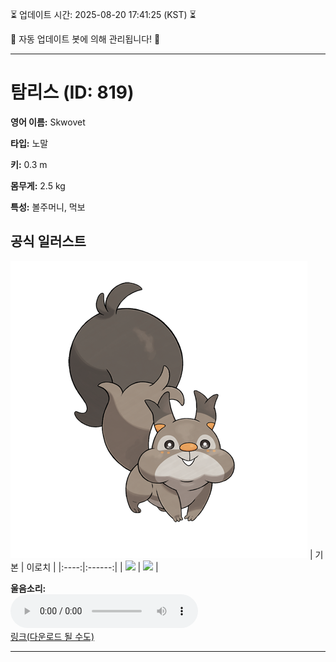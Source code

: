 
⏳ 업데이트 시간: 2025-08-20 17:41:25 (KST) ⏳

🤖 자동 업데이트 봇에 의해 관리됩니다! 🤖

---

# 탐리스 (ID: 819)
**영어 이름:** Skwovet

**타입:** 노말

**키:** 0.3 m

**몸무게:** 2.5 kg

**특성:** 볼주머니, 먹보

## 공식 일러스트
![](https://raw.githubusercontent.com/PokeAPI/sprites/master/sprites/pokemon/other/official-artwork/819.png)
| 기본 | 이로치 |
|:----:|:------:|
| <img src="http://play.pokemonshowdown.com/sprites/ani/skwovet.gif" width="200"> | <img src="http://play.pokemonshowdown.com/sprites/ani-shiny/skwovet.gif" width="200"> |

**울음소리:**<br><audio controls src="https://raw.githubusercontent.com/PokeAPI/cries/main/cries/pokemon/latest/819.ogg"></audio><br> [링크(다운로드 될 수도)](https://raw.githubusercontent.com/PokeAPI/cries/main/cries/pokemon/latest/819.ogg)


---
